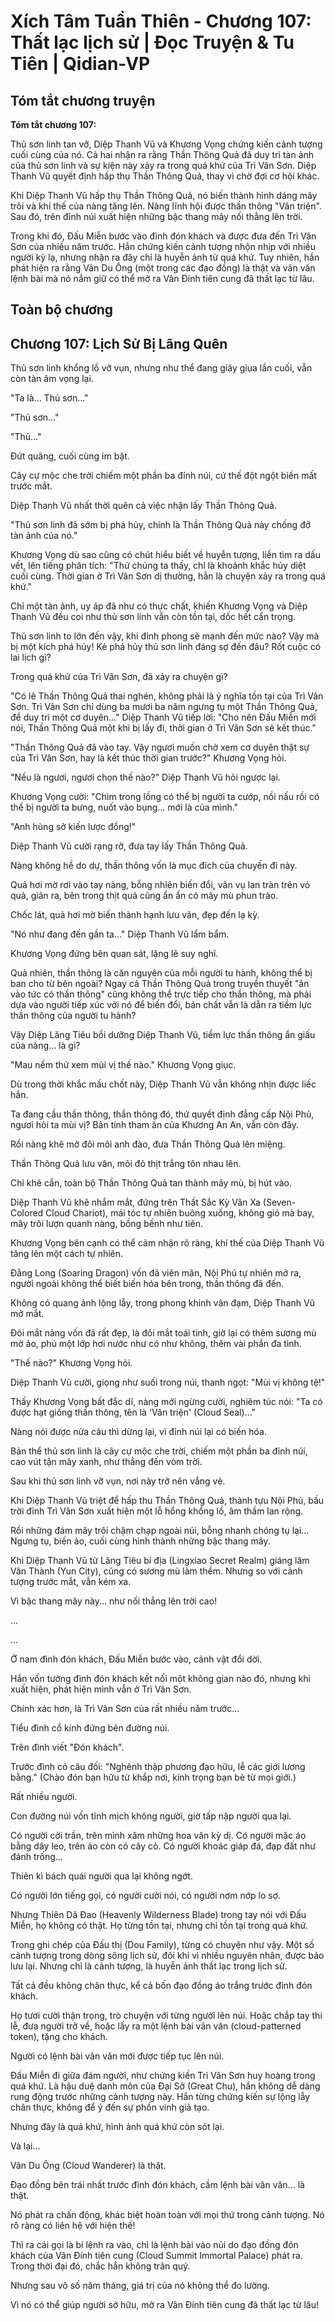 # Xích Tâm Tuần Thiên - Chương 107: Thất lạc lịch sử | Đọc Truyện & Tu Tiên | Qidian-VP



## Tóm tắt chương truyện

**Tóm tắt chương 107:**

Thủ sơn linh tan vỡ, Diệp Thanh Vũ và Khương Vọng chứng kiến cảnh tượng cuối cùng của nó. Cả hai nhận ra rằng Thần Thông Quả đã duy trì tàn ảnh của thủ sơn linh và sự kiện này xảy ra trong quá khứ của Trì Vân Sơn. Diệp Thanh Vũ quyết định hấp thụ Thần Thông Quả, thay vì chờ đợi cơ hội khác.

Khi Diệp Thanh Vũ hấp thụ Thần Thông Quả, nó biến thành hình dáng mây trôi và khí thế của nàng tăng lên. Nàng lĩnh hội được thần thông "Vân triện". Sau đó, trên đỉnh núi xuất hiện những bậc thang mây nối thẳng lên trời.

Trong khi đó, Đấu Miễn bước vào đình đón khách và được đưa đến Trì Vân Sơn của nhiều năm trước. Hắn chứng kiến cảnh tượng nhộn nhịp với nhiều người kỳ lạ, nhưng nhận ra đây chỉ là huyễn ảnh từ quá khứ. Tuy nhiên, hắn phát hiện ra rằng Vân Du Ông (một trong các đạo đồng) là thật và vân văn lệnh bài mà nó nắm giữ có thể mở ra Vân Đính tiên cung đã thất lạc từ lâu.


## Toàn bộ chương

## Chương 107: Lịch Sử Bị Lãng Quên

Thủ sơn linh khổng lồ vỡ vụn, nhưng như thể đang giãy giụa lần cuối, vẫn còn tàn âm vọng lại.

"Ta là... Thủ sơn..."

"Thủ sơn..."

"Thủ..."

Đứt quãng, cuối cùng im bặt.

Cây cự mộc che trời chiếm một phần ba đỉnh núi, cứ thế đột ngột biến mất trước mắt.

Diệp Thanh Vũ nhất thời quên cả việc nhận lấy Thần Thông Quả.

"Thủ sơn linh đã sớm bị phá hủy, chính là Thần Thông Quả này chống đỡ tàn ảnh của nó."

Khương Vọng dù sao cũng có chút hiểu biết về huyễn tượng, liền tìm ra dấu vết, lên tiếng phân tích: "Thứ chúng ta thấy, chỉ là khoảnh khắc hủy diệt cuối cùng. Thời gian ở Trì Vân Sơn dị thường, hẳn là chuyện xảy ra trong quá khứ."

Chỉ một tàn ảnh, uy áp đã như có thực chất, khiến Khương Vọng và Diệp Thanh Vũ đều coi như thủ sơn linh vẫn còn tồn tại, dốc hết cẩn trọng.

Thủ sơn linh to lớn đến vậy, khi đỉnh phong sẽ mạnh đến mức nào? Vậy mà bị một kích phá hủy! Kẻ phá hủy thủ sơn linh đáng sợ đến đâu? Rốt cuộc có lai lịch gì?

Trong quá khứ của Trì Vân Sơn, đã xảy ra chuyện gì?

"Có lẽ Thần Thông Quả thai nghén, không phải là ý nghĩa tồn tại của Trì Vân Sơn. Trì Vân Sơn chỉ dùng ba mươi ba năm ngưng tụ một Thần Thông Quả, để duy trì một cơ duyên..." Diệp Thanh Vũ tiếp lời: "Cho nên Đấu Miễn mới nói, Thần Thông Quả một khi bị lấy đi, thời gian ở Trì Vân Sơn sẽ kết thúc."

"Thần Thông Quả đã vào tay. Vậy ngươi muốn chờ xem cơ duyên thật sự của Trì Vân Sơn, hay là kết thúc thời gian trước?" Khương Vọng hỏi.

"Nếu là ngươi, ngươi chọn thế nào?" Diệp Thanh Vũ hỏi ngược lại.

Khương Vọng cười: "Chim trong lồng có thể bị người ta cướp, nồi nấu rồi có thể bị người ta bưng, nuốt vào bụng... mới là của mình."

"Anh hùng sở kiến lược đồng!"

Diệp Thanh Vũ cười rạng rỡ, đưa tay lấy Thần Thông Quả.

Nàng không hề do dự, thần thông vốn là mục đích của chuyến đi này.

Quả hơi mờ rơi vào tay nàng, bỗng nhiên biến đổi, vân vụ lan tràn trên vỏ quả, giãn ra, bên trong thịt quả cũng ẩn ẩn có mây mù phun trào.

Chốc lát, quả hơi mờ biến thành hạnh lưu vân, đẹp đến lạ kỳ.

"Nó như đang đến gần ta..." Diệp Thanh Vũ lẩm bẩm.

Khương Vọng đứng bên quan sát, lặng lẽ suy nghĩ.

Quả nhiên, thần thông là căn nguyên của mỗi người tu hành, không thể bị ban cho từ bên ngoài? Ngay cả Thần Thông Quả trong truyền thuyết "ăn vào tức có thần thông" cũng không thể trực tiếp cho thần thông, mà phải dựa vào người tiếp xúc với nó để biến đổi, bản chất vẫn là dẫn ra tiềm lực thần thông của người tu hành?

Vậy Diệp Lăng Tiêu bồi dưỡng Diệp Thanh Vũ, tiềm lực thần thông ẩn giấu của nàng... là gì?

"Mau nếm thử xem mùi vị thế nào." Khương Vọng giục.

Dù trong thời khắc mấu chốt này, Diệp Thanh Vũ vẫn không nhịn được liếc hắn.

Ta đang cầu thần thông, thần thông đó, thứ quyết định đẳng cấp Nội Phủ, ngươi hỏi ta mùi vị? Bản tính tham ăn của Khương An An, vẫn còn đây.

Rồi nàng khẽ mở đôi môi anh đào, đưa Thần Thông Quả lên miệng.

Thần Thông Quả lưu vân, môi đỏ thịt trắng tôn nhau lên.

Chỉ khẽ cắn, toàn bộ Thần Thông Quả tan thành mây mù, bị hút vào.

Diệp Thanh Vũ khẽ nhắm mắt, đứng trên Thất Sắc Kỳ Vân Xa (Seven-Colored Cloud Chariot), mái tóc tự nhiên buông xuống, không gió mà bay, mây trôi lượn quanh nàng, bồng bềnh như tiên.

Khương Vọng bên cạnh có thể cảm nhận rõ ràng, khí thế của Diệp Thanh Vũ tăng lên một cách tự nhiên.

Đằng Long (Soaring Dragon) vốn đã viên mãn, Nội Phủ tự nhiên mở ra, người ngoài không thể biết biến hóa bên trong, thần thông đã đến.

Không có quang ảnh lộng lẫy, trong phong khinh vân đạm, Diệp Thanh Vũ mở mắt.

Đôi mắt nàng vốn đã rất đẹp, là đôi mắt toái tinh, giờ lại có thêm sương mù mờ ảo, phủ một lớp hơi nước như có như không, thêm vài phần đa tình.

"Thế nào?" Khương Vọng hỏi.

Diệp Thanh Vũ cười, giọng như suối trong núi, thanh ngọt: "Mùi vị không tệ!"

Thấy Khương Vọng bất đắc dĩ, nàng mới ngừng cười, nghiêm túc nói: "Ta có được hạt giống thần thông, tên là 'Vân triện' (Cloud Seal)..."

Nàng nói được nửa câu thì dừng lại, vì đỉnh núi lại có biến hóa.

Bản thể thủ sơn linh là cây cự mộc che trời, chiếm một phần ba đỉnh núi, cao vút tận mây xanh, như thẳng đến vòm trời.

Sau khi thủ sơn linh vỡ vụn, nơi này trở nên vắng vẻ.

Khi Diệp Thanh Vũ triệt để hấp thu Thần Thông Quả, thành tựu Nội Phủ, bầu trời đỉnh Trì Vân Sơn xuất hiện một lỗ hổng khổng lồ, âm thầm lan rộng.

Rồi những đám mây trôi chậm chạp ngoài núi, bỗng nhanh chóng tụ lại... Ngưng tụ, biến ảo, cuối cùng hình thành những bậc thang mây.

Khi Diệp Thanh Vũ từ Lăng Tiêu bí địa (Lingxiao Secret Realm) giáng lâm Vân Thành (Yun City), cũng có sương mù làm thềm. Nhưng so với cảnh tượng trước mắt, vẫn kém xa.

Vì bậc thang mây này... như nối thẳng lên trời cao!

...

...

Ở nam đình đón khách, Đấu Miễn bước vào, cảnh vật đổi dời.

Hắn vốn tưởng đình đón khách kết nối một không gian nào đó, nhưng khi xuất hiện, phát hiện mình vẫn ở Trì Vân Sơn.

Chính xác hơn, là Trì Vân Sơn của rất nhiều năm trước...

Tiểu đình cổ kính đứng bên đường núi.

Trên đình viết "Đón khách".

Trước đình có câu đối: "Nghênh thập phương đạo hữu, lễ các giới lương bằng." (Chào đón bạn hữu từ khắp nơi, kính trọng bạn bè từ mọi giới.)

Rất nhiều người.

Con đường núi vốn tĩnh mịch không người, giờ tấp nập người qua lại.

Có người cởi trần, trên mình xăm những hoa văn kỳ dị. Có người mặc áo bằng dây leo, trên áo còn có cây cỏ. Có người khoác giáp đá, đạp đất như đánh trống...

Thiên kì bách quái người qua lại không ngớt.

Có người lớn tiếng gọi, có người cười nói, có người nơm nớp lo sợ.

Nhưng Thiên Dã Đao (Heavenly Wilderness Blade) trong tay nói với Đấu Miễn, họ không có thật. Họ từng tồn tại, nhưng chỉ tồn tại trong quá khứ.

Trong ghi chép của Đấu thị (Dou Family), từng có chuyện như vậy. Một số cảnh tượng trong dòng sông lịch sử, đôi khi vì nhiều nguyên nhân, được bảo lưu lại. Nhưng chỉ là cảnh tượng, là huyễn ảnh thất lạc trong lịch sử.

Tất cả đều không chân thực, kể cả bốn đạo đồng áo trắng trước đình đón khách.

Họ tươi cười thận trọng, trò chuyện với từng người lên núi. Hoặc chắp tay thi lễ, đưa người trở về, hoặc lấy ra một lệnh bài vân văn (cloud-patterned token), tặng cho khách.

Người có lệnh bài vân văn mới được tiếp tục lên núi.

Đấu Miễn đi giữa đám người, như chứng kiến Trì Vân Sơn huy hoàng trong quá khứ. Là hậu duệ danh môn của Đại Sở (Great Chu), hắn không dễ dàng rung động trước những cảnh tượng này. Hắn từng chứng kiến sự lộng lẫy chân thực, không để ý đến sự phồn vinh giả tạo.

Nhưng đây là quá khứ, hình ảnh quá khứ còn sót lại.

Vả lại...

Vân Du Ông (Cloud Wanderer) là thật.

Đạo đồng bên trái nhất trước đình đón khách, cầm lệnh bài vân văn... là thật.

Nó phát ra chấn động, khác biệt hoàn toàn với mọi thứ trong cảnh tượng. Nó rõ ràng có liên hệ với hiện thế!

Thì ra cái gọi là bí lệnh ra vào, chỉ là lệnh bài vào núi do đạo đồng đón khách của Vân Đính tiên cung (Cloud Summit Immortal Palace) phát ra. Trong thời đại đó, chắc hẳn không trân quý.

Nhưng sau vô số năm tháng, giá trị của nó không thể đo lường.

Vì nó có thể giúp người sở hữu, mở ra Vân Đính tiên cung đã thất lạc từ lâu!